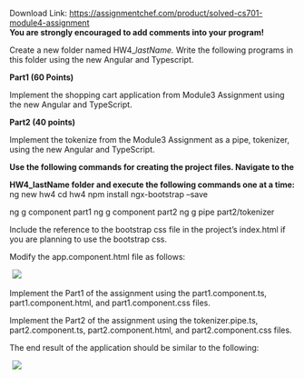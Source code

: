 Download Link: https://assignmentchef.com/product/solved-cs701-module4-assignment
<br>
<strong> </strong><strong>You are strongly encouraged to add comments into your program!</strong>

Create a new folder named HW4_<em>lastName. </em>Write the following programs in this folder using the new Angular and Typescript.

<strong>Part1 (60 Points) </strong>

Implement the shopping cart application from Module3 Assignment using the new Angular and TypeScript.

<strong>Part2 (40 points) </strong>

Implement the tokenize from the Module3 Assignment as a pipe, tokenizer, using the new Angular and TypeScript.

<strong>Use the following commands for creating the project files. Navigate to the </strong>

<strong>HW4_lastName folder and execute the following commands one at a time: </strong>ng new hw4 cd hw4 npm install ngx-bootstrap –save

ng g component part1  ng g component part2 ng g pipe part2/tokenizer

Include the reference to the bootstrap css file in the project’s index.html if you are planning to use the bootstrap css.

Modify the app.component.html file as follows:

<img decoding="async" data-recalc-dims="1" data-src="https://i0.wp.com/www.ankitcodinghub.com/wp-content/uploads/2019/09/279.png?w=980&amp;ssl=1" class="lazyload" src="data:image/gif;base64,R0lGODlhAQABAAAAACH5BAEKAAEALAAAAAABAAEAAAICTAEAOw==">

 <noscript>

  <img decoding="async" src="https://i0.wp.com/www.ankitcodinghub.com/wp-content/uploads/2019/09/279.png?w=980&amp;ssl=1" data-recalc-dims="1">

 </noscript>Implement the Part1 of the assignment using the part1.component.ts, part1.component.html, and part1.component.css files.

Implement the Part2 of the assignment using the tokenizer.pipe.ts, part2.component.ts, part2.component.html, and part2.component.css files.

The end result of the application should be similar to the following:

<img decoding="async" data-recalc-dims="1" data-src="https://i0.wp.com/www.ankitcodinghub.com/wp-content/uploads/2019/09/873.png?w=980&amp;ssl=1" class="lazyload" src="data:image/gif;base64,R0lGODlhAQABAAAAACH5BAEKAAEALAAAAAABAAEAAAICTAEAOw==">

 <noscript>

  <img decoding="async" src="https://i0.wp.com/www.ankitcodinghub.com/wp-content/uploads/2019/09/873.png?w=980&amp;ssl=1" data-recalc-dims="1">

 </noscript>